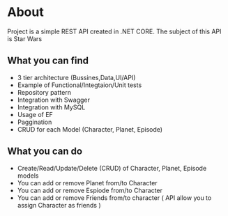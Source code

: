 # About

Project is a simple REST API created in .NET CORE. The subject of this API is Star Wars

## What you can find 

- 3 tier architecture (Bussines,Data,UI/API)
- Example of Functional/Integtaion/Unit tests
- Repository pattern
- Integration with Swagger
- Integration with MySQL
- Usage of EF
- Paggination
- CRUD for each Model (Character, Planet, Episode)

## What you can do 

- Create/Read/Update/Delete (CRUD) of Character, Planet, Episode models
- You can add or remove Planet from/to Character
- You can add or remove Espiode from/to Character
- You can add or remove Friends from/to character ( API allow you to assign Character as friends )

